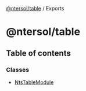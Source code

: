 [@ntersol/table](README.md) / Exports

# @ntersol/table

## Table of contents

### Classes

- [NtsTableModule](classes/NtsTableModule.md)
